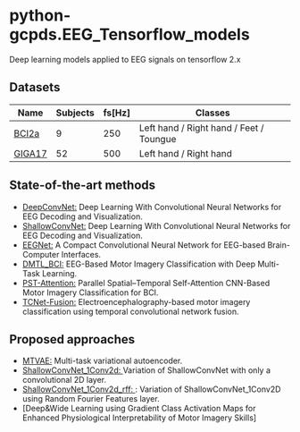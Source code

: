 # python-gcpds.EEG_Tensorflow_models
Deep learning models applied to EEG signals on tensorflow 2.x

## Datasets
|  Name  | Subjects | fs[Hz] | Classes |
| ----------- | ----------- | ----------- | ----------- |
| [BCI2a](http://www.bbci.de/competition/iv/desc_2a.pdf) | 9 | 250 | Left hand / Right hand / Feet / Toungue |
| [GIGA17](http://gigadb.org/dataset/100295) | 52 | 500 | Left hand / Right hand |

## State-of-the-art methods
* [DeepConvNet:](https://onlinelibrary.wiley.com/doi/abs/10.1002/hbm.23730) Deep Learning With Convolutional Neural Networks for EEG Decoding and Visualization.
* [ShallowConvNet:](https://onlinelibrary.wiley.com/doi/abs/10.1002/hbm.23730) Deep Learning With Convolutional Neural Networks for EEG Decoding and Visualization.
* [EEGNet:](https://iopscience.iop.org/article/10.1088/1741-2552/aace8c/meta?casa_token=4ODyqJk1R9QAAAAA:UPFDjLMNl6vB0n76FzjquukcdHLCPJUxqZ33jyhcUR2uK5OmyGX8BrHoaXARF3g0G70H6CG7K8o6) A Compact Convolutional Neural Network for EEG-based Brain-Computer Interfaces.
* [DMTL_BCI:](https://ieeexplore.ieee.org/abstract/document/8852362) EEG-Based Motor Imagery Classification with Deep Multi-Task Learning.
* [PST-Attention:](https://www.ncbi.nlm.nih.gov/pmc/articles/PMC7759669/) Parallel Spatial–Temporal Self-Attention CNN-Based Motor Imagery Classification for BCI.
* [TCNet-Fusion:](https://www.sciencedirect.com/science/article/pii/S1746809421004237?casa_token=XsRO0Coq4m0AAAAA:bWrqLHTs8OyrMbQABAAe4wBw1JOOZQtSYmcBoDl9_qzubD2hOVzKwmSVZkqkNkXmskamLPs4sJo) Electroencephalography-based motor imagery classification using temporal convolutional network fusion.

## Proposed approaches
* [MTVAE:](https://github.com/UN-GCPDS/python-gcpds.EEG_Tensorflow_models/blob/main/Examples/BCI2a/mtvae.ipynb) Multi-task variational autoencoder.
* [ShallowConvNet_1Conv2d: ](https://github.com/UN-GCPDS/python-gcpds.EEG_Tensorflow_models/blob/main/Examples/BCI2a/shallowconvnet_version1conv2d.ipynb) Variation of ShallowConvNet with only a convolutional 2D layer.
* [ShallowConvNet_1Conv2d_rff: ](https://github.com/UN-GCPDS/python-gcpds.EEG_Tensorflow_models/blob/main/Examples/BCI2a/shallownet_1conv2d_rff_conv2d.ipynb): Variation of ShallowConvNet_1Conv2D using Random Fourier Features layer.
* [Deep&Wide Learning using Gradient Class Activation Maps for Enhanced Physiological Interpretability of Motor Imagery Skills]
